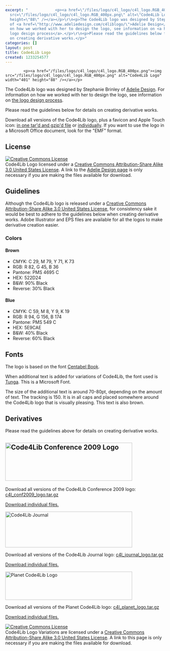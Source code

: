 ```yaml
---
excerpt: "            <p><a href=\"/files/logo/c4l_logo/c4l_logo.RGB_400px.png\"><img
  src=\"/files/logo/c4l_logo/c4l_logo.RGB_400px.png\" alt=\"Code4Lib Logo\" width=\"401\"
  height=\"88\" /></a></p>\r\n<p>The Code4Lib logo was designed by Stephanie Brinley
  of <a href=\"http://www.adeliedesign.com/c4liblogo/\">Adelie Design</a>. For information
  on how we worked with her to design the logo, see information on <a href=\"http://wiki.code4lib.org/index.php/Logo_Design_Process\">the
  logo design process</a>.</p>\r\n<p>Please read the guidelines below for details
  on creating derivative works.</p>"
categories: []
layout: post
title: Code4Lib Logo
created: 1233254577
---
```

            <p><a href="/files/logo/c4l_logo/c4l_logo.RGB_400px.png"><img src="/files/logo/c4l_logo/c4l_logo.RGB_400px.png" alt="Code4Lib Logo" width="401" height="88" /></a></p>
<p>The Code4Lib logo was designed by Stephanie Brinley of <a href="http://www.adeliedesign.com/c4liblogo/">Adelie Design</a>. For information on how we worked with her to design the logo, see information on <a href="http://wiki.code4lib.org/index.php/Logo_Design_Process">the logo design process</a>.</p>
<p>Please read the guidelines below for details on creating derivative works.</p>
<p>Download all versions of the Code4Lib logo, plus a favicon and Apple Touch icon: <a href="/files/logo/c4l_logo.tar.gz">in one tar'd and gzip'd file</a> or <a href="/files/logo/index.html">individually</a>. If you want to use the logo in a Microsoft Office document, look for the "EMF" format.</p>


<h2>License</h2>
<p><a rel="license" href="http://creativecommons.org/licenses/by-sa/3.0/us/"><img style="border-width:0" src="http://creativecommons.org/images/public/somerights20.png" alt="Creative Commons License" /><br />
</a> Code4Lib Logo licensed under a <a rel="license" href="http://creativecommons.org/licenses/by-sa/3.0/us/">Creative Commons Attribution-Share Alike 3.0 United States License</a>. A link to the <a href="http://www.adeliedesign.com/c4liblogo/">Adelie Design page</a> is only necessary if you are making the files available for download.</p>

<h2>Guidelines</h2>
<p>Although the Code4Lib logo is released under a <a rel="license" href="http://creativecommons.org/licenses/by-sa/3.0/us/">Creative Commons Attribution-Share Alike 3.0 United States License</a>, for consistency sake it would be best to adhere to the guidelines below when creating derivative works. Adobe Illustrator and EPS files are available for all the logos to make derivative creation easier.</p>
<h3>Colors</h3>
<h4>Brown</h4>

<ul>
<li> CMYK: C 29, M 79, Y 71, K 73</li>
<li>RGB: R 82, G 45, B 36</li>
<li>Pantone: PMS 4695 C</li>
<li>HEX: 522D24</li>
<li>B&amp;W: 90% Black</li>
<li>Reverse: 30% Black</li>
</ul>
<h4>Blue</h4>

<ul>
<li>CMYK: C 59, M 8, Y 9, K 19</li>
<li>RGB: R 94, G 156, B 174</li>
<li>Pantone: PMS 549 C</li>
<li>HEX: 5E9CAE</li>
<li>B&amp;W: 40% Black</li>
<li>Reverse: 60% Black</li>
</ul>
<h2>Fonts</h2>

<p>The logo is based on the font <a href="http://www.google.com/search?q=centabel+book">Centabel Book</a>.</p>
<p>When additional text is added for variations of Code4Lib, the font used is <a href="http://www.google.com/search?hl=en&amp;q=tunga+font">Tunga</a>. This is a Microsoft Font.</p>
<p>The size of the additional text is around 70-80pt, depending on the amount of text. The tracking is 150. It is in all caps and placed somewhere around the Code4Lib logo that is visually pleasing. This text is also brown.</p>

<h2>Derivatives</h2>

<p>Please read the guidelines above for details on creating derivative works.</p>
<h2><a href="/files/logo/c4l_conf2009_logo/c4l_conf2009_logo.RGB_400px.png"><img src="/files/logo/c4l_conf2009_logo/c4l_conf2009_logo.RGB_400px.png" alt="Code4Lib Conference 2009 Logo" width="401" height="120" /></a></h2>

<p>Download all versions of the Code4Lib Conference 2009 logo: <a href="/files/logo/c4l_conf2009_logo.tar.gz">c4l_conf2009_logo.tar.gz</a></p>
<p><a href="/files/logo/index.html">Download individual files.</a></p>
<p><a href="/files/logo/c4l_journal_logo/c4l_journal_logo.RGB_400px.png"><img src="/files/logo/c4l_journal_logo/c4l_journal_logo.RGB_400px.png" alt="Code4Lib Journal" width="401" height="113" /></a></p>
<p>Download all versions of the Code4Lib Journal logo: <a href="/files/logo/c4l_journal_logo.tar.gz">c4l_journal_logo.tar.gz</a></p>

<p><a href="/files/logo/index.html">Download individual files.</a></p>
<p><a href="/files/logo/c4l_planet_logo/c4l_planet_logo.RGB_400px.png"><img class="alignnone size-full wp-image-287" title="Planet Code4Lib Logo" src="/files/logo/c4l_planet_logo/c4l_planet_logo.RGB_400px.png" alt="Planet Code4Lib Logo" width="401" height="89" /></a></p>
<p>Download all versions of the Planet Code4Lib logo: <a href="/files/logo/c4l_planet_logo.tar.gz">c4l_planet_logo.tar.gz</a></p>
<p><a href="/files/logo/index.html">Download individual files.</a></p>

<p><a rel="license" href="http://creativecommons.org/licenses/by-sa/3.0/us/"><img style="border-width:0" src="http://creativecommons.org/images/public/somerights20.png" alt="Creative Commons License" /></a><br />
<span>Code4Lib Logo Variations</span> are licensed under a <a rel="license" href="http://creativecommons.org/licenses/by-sa/3.0/us/">Creative Commons Attribution-Share Alike 3.0 United States License</a>. A link to this page is only necessary if you are making the files available for download.</p>
                      </div>
          

